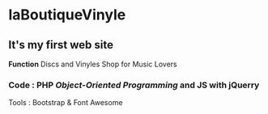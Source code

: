 # laBoutiqueVinyle

## It's my first web site 

**Function** Discs and Vinyles Shop for Music Lovers 

### Code : PHP *Object-Oriented Programming*  and JS with jQuerry
Tools : Bootstrap & Font Awesome
